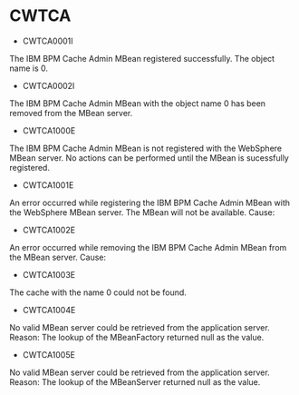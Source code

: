 # CWTCA

- CWTCA0001I

The IBM BPM Cache Admin MBean registered successfully. The object name is 0.
- CWTCA0002I

The IBM BPM Cache Admin MBean with the object name 0 has been removed from the MBean server.
- CWTCA1000E

The IBM BPM Cache Admin MBean is not registered with the WebSphere MBean server. No actions can be performed until the MBean is sucessfully registered.
- CWTCA1001E

An error occurred while registering the IBM BPM Cache Admin MBean with the WebSphere MBean server. The MBean will not be available. Cause:
- CWTCA1002E

An error occurred while removing the IBM BPM Cache Admin MBean from the MBean server. Cause:
- CWTCA1003E

The cache with the name 0 could not be found.
- CWTCA1004E

No valid MBean server could be retrieved from the application server. Reason: The lookup of the MBeanFactory returned null as the value.
- CWTCA1005E

No valid MBean server could be retrieved from the application server. Reason: The lookup of the MBeanServer returned null as the value.